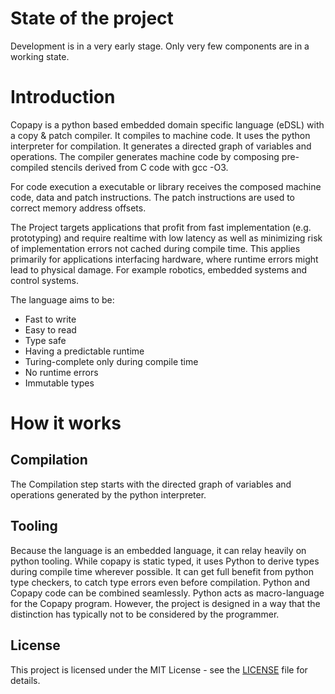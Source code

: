 # State of the project

Development is in a very early stage. Only very few components are in a working state.


# Introduction

Copapy is a python based embedded domain specific language (eDSL) with a copy & patch compiler. It compiles to machine code. It uses the python interpreter for compilation. It generates a directed graph of variables and operations. The compiler generates machine code by composing pre-compiled stencils derived from C code with gcc -O3.

For code execution a executable or library receives the composed machine code, data and patch instructions. The patch instructions are used to correct memory address offsets.

The Project targets applications that profit from fast implementation (e.g. prototyping) and require realtime with low latency as well as minimizing risk of implementation errors not cached during compile time. This applies primarily for applications interfacing hardware, where runtime errors might lead to physical damage. For example robotics, embedded systems and control systems.

The language aims to be:
- Fast to write
- Easy to read
- Type safe
- Having a predictable runtime
- Turing-complete only during compile time
- No runtime errors
- Immutable types

# How it works

## Compilation
The Compilation step starts with the directed graph of variables and operations generated by the python interpreter.

## Tooling
Because the language is an embedded language, it can relay heavily on python tooling. While copapy is static typed, it uses Python to derive types during compile time wherever possible. It can get full benefit from python type checkers, to catch type errors even before compilation. Python and Copapy code can be combined seamlessly. Python acts as macro-language for the Copapy program. However, the project is designed in a way that the distinction has typically not to be considered by the programmer.

## License
This project is licensed under the MIT License - see the [LICENSE](LICENSE) file for details.
